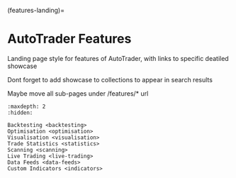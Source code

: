 (features-landing)=
# AutoTrader Features


Landing page style for features of AutoTrader, with links to specific deatiled showcase

Dont forget to add showcase to collections to appear in search results


Maybe move all sub-pages under /features/* url 

```{toctree}
:maxdepth: 2
:hidden:

Backtesting <backtesting>
Optimisation <optimisation>
Visualisation <visualisation>
Trade Statistics <statistics>
Scanning <scanning>
Live Trading <live-trading>
Data Feeds <data-feeds>
Custom Indicators <indicators>
```

